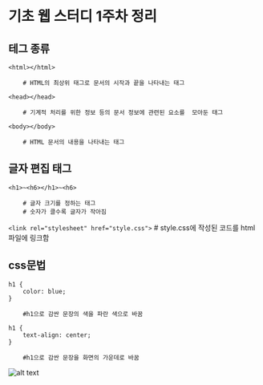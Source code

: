 # 기초 웹 스터디 1주차 정리

## 테그 종류
```<html></html>```

        # HTML의 최상위 태그로 문서의 시작과 끝을 나타내는 태그
```<head></head>```

        # 기계적 처리를 위한 정보 등의 문서 정보에 관련된 요소를  모아둔 태그
```<body></body>```

		# HTML 문서의 내용을 나타내는 태그

## 글자 편집 태그

```<h1>~<h6></h1>~<h6>```	

		# 글자 크기를 정하는 태그
		# 숫자가 클수록 글자가 작아짐

```<link rel="stylesheet" href="style.css">```
        # style.css에 작성된 코드를 html 파일에 링크함

## css문법
```
h1 {
    color: blue;   
}
```

        #h1으로 감싼 문장의 색을 파란 색으로 바꿈
```
h1 {
    text-align: center;
}
```
        #h1으로 감싼 문장을 화면의 가운데로 바꿈

![alt text](image.png)
